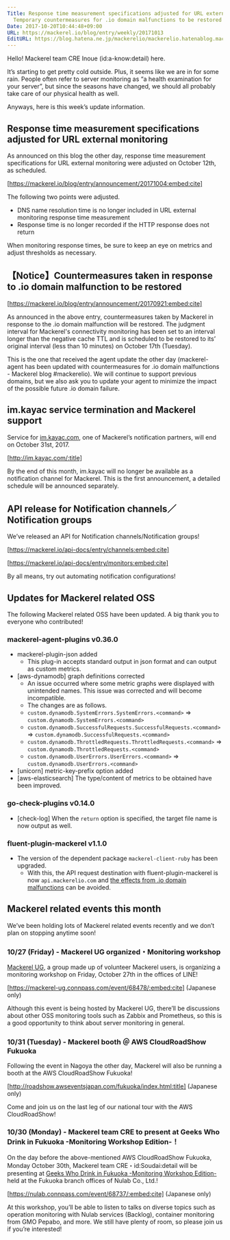 ```yaml
---
Title: Response time measurement specifications adjusted for URL external monitoring・
  Temporary countermeasures for .io domain malfunctions to be restored　etc.
Date: 2017-10-20T10:44:48+09:00
URL: https://mackerel.io/blog/entry/weekly/20171013
EditURL: https://blog.hatena.ne.jp/mackerelio/mackerelio.hatenablog.mackerel.io/atom/entry/8599973812309178030
---
```


Hello! Mackerel team CRE Inoue (id:a-know:detail) here. 

It’s starting to get pretty cold outside. Plus, it seems like we are in for some rain. People often refer to server monitoring as “a health examination for your server”, but since the seasons have changed, we should all probably take care of our physical health as well.

Anyways, here is this week’s update information.

## Response time measurement specifications adjusted for URL external monitoring
As announced on this blog the other day, response time measurement specifications for URL external monitoring were adjusted on October 12th, as scheduled. 

[https://mackerel.io/blog/entry/announcement/20171004:embed:cite]

The following two points were adjusted.

- DNS name resolution time is no longer included in URL external monitoring response time measurement
- Response time is no longer recorded if the HTTP response does not return

When monitoring response times, be sure to keep an eye on metrics and adjust thresholds as necessary.


## 【Notice】Countermeasures taken in response to .io domain malfunction to be restored

[https://mackerel.io/blog/entry/announcement/20170921:embed:cite]

As announced in the above entry, countermeasures taken by Mackerel in response to the .io domain malfunction will be restored. The judgment interval for Mackerel's connectivity monitoring has been set to an interval longer than the negative cache TTL and is scheduled to be restored to its’ original interval (less than 10 minutes) on October 17th (Tuesday).

This is the one that received the agent update the other day (mackerel-agent has been updated with countermeasures for .io domain malfunctions - Mackerel blog #mackerelio). We will continue to support previous domains, but we also ask you to update your agent to minimize the impact of the possible future  .io domain failure.


## im.kayac service termination and Mackerel support
Service for [im.kayac.com](http://im.kayac.com/), one of Mackerel’s notification partners, will end on October 31st, 2017.

[http://im.kayac.com/:title]

By the end of this month, im.kayac will no longer be available as a notification channel for Mackerel. This is the first announcement, a detailed schedule will be announced separately.

## API release for Notification channels／Notification groups
We’ve released an API for Notification channels/Notification groups!

[https://mackerel.io/api-docs/entry/channels:embed:cite]





[https://mackerel.io/api-docs/entry/monitors:embed:cite]

By all means, try out automating notification configurations!


## Updates for Mackerel related OSS 
The following Mackerel related OSS have been updated. A big thank you to everyone who contributed!

### mackerel-agent-plugins v0.36.0
- mackerel-plugin-json added
    - This plug-in accepts standard output in json format and can output as custom metrics.
- [aws-dynamodb] graph definitions corrected
    - An issue occurred where some metric graphs were displayed with unintended names. This issue was corrected and will become incompatible.
    - The changes are as follows.
    - `custom.dynamodb.SystemErrors.SystemErrors.<command>` => `custom.dynamodb.SystemErrors.<command>`
    - `custom.dynamodb.SuccessfulRequests.SuccessfulRequests.<command>` => `custom.dynamodb.SuccessfulRequests.<command>`
    - `custom.dynamodb.ThrottledRequests.ThrottledRequests.<command>` => `custom.dynamodb.ThrottledRequests.<command>`
    - `custom.dynamodb.UserErrors.UserErrors.<command>` => `custom.dynamodb.UserErrors.<command>`
- [unicorn] metric-key-prefix option added
- [aws-elasticsearch] The type/content of metrics to be obtained have been improved.

### go-check-plugins v0.14.0
- [check-log] When the `return` option is specified, the target file name is now output as well.

### fluent-plugin-mackerel v1.1.0
- The version of the dependent package `mackerel-client-ruby` has been upgraded.
    - With this, the API request destination with fluent-plugin-mackerel is now `api.mackerelio.com` and [the effects from .io domain malfunctions](https://mackerel.io/blog/entry/announcement/20170921) can be avoided.

## Mackerel related events this month
We’ve been holding lots of Mackerel related events recently and we don’t plan on stopping anytime soon!

### 10/27 (Friday) - Mackerel UG organized・Monitoring workshop 
[Mackerel UG](http://mackerel-ug.hatenablog.com/), a group made up of volunteer Mackerel users, is organizing a monitoring workshop on Friday, October 27th in the offices of LINE!


[https://mackerel-ug.connpass.com/event/68478/:embed:cite] (Japanese only)


Although this event is being hosted by Mackerel UG, there’ll be discussions about other OSS monitoring tools such as Zabbix and Prometheus, so this is a good opportunity to think about server monitoring in general.


### 10/31 (Tuesday) - Mackerel booth ＠ AWS CloudRoadShow Fukuoka 
Following the event in Nagoya the other day, Mackerel will also be running a booth at the AWS CloudRoadShow Fukuoka!

[http://roadshow.awseventsjapan.com/fukuoka/index.html:title] (Japanese only)

Come and join us on the last leg of our national tour with the AWS CloudRoadShow!

### 10/30 (Monday) - Mackerel team CRE to present at Geeks Who Drink in Fukuoka -Monitoring Workshop Edition-！

On the day before the above-mentioned AWS CloudRoadShow Fukuoka, Monday October 30th, Mackerel team CRE・id:Soudai:detail will be presenting at [Geeks Who Drink in Fukuoka -Monitoring Workshop Edition-](https://nulab.connpass.com/event/68737/) held at the Fukuoka branch offices of Nulab Co., Ltd.!

[https://nulab.connpass.com/event/68737/:embed:cite] (Japanese only)

At this workshop, you’ll be able to listen to talks on diverse topics such as operation monitoring with Nulab services (Backlog), container monitoring from GMO Pepabo, and more. We still have plenty of room, so please join us if you’re interested!
